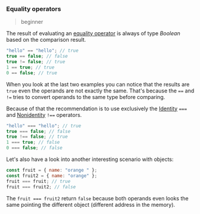 ### Equality operators

> beginner

The result of evaluating an [equality operator](https://developer.mozilla.org/en-US/docs/Web/JavaScript/Reference/Operators#equality_operators) is always of type *Boolean* based on the comparison result.

```js
"hello" == "hello"; // true
true == false; // false
true != false; // true
1 == true; // true
0 == false; // true
```

When you look at the last two examples you can notice that the results are `true` even the operands are not exactly the same. That's because the `==` and `!=` tries to convert operands to the same type before comparing.

Because of that the recommendation is to use exclusively the [Identity](https://developer.mozilla.org/en-US/docs/Web/JavaScript/Reference/Operators/Strict_equality) `===` and [Nonidentity](https://developer.mozilla.org/en-US/docs/Web/JavaScript/Reference/Operators/Strict_inequality) `!==` operators.

```js
"hello" === "hello"; // true
true === false; // false
true !== false; // true
1 === true; // false
0 === false; // false
```

Let's also have a look into another interesting scenario with objects:

```js
const fruit = { name: "orange " };
const fruit2 = { name: "orange" };
fruit === fruit; // true
fruit === fruit2; // false
```

The `fruit === fruit2` return `false` because both operands even looks the same pointing the different object (different address in the memory).
